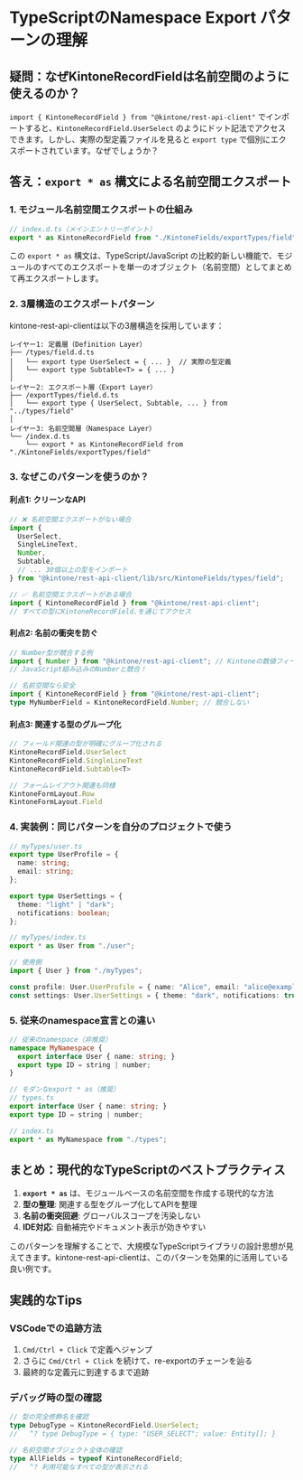 # TypeScriptのNamespace Export パターンの理解

## 疑問：なぜKintoneRecordFieldは名前空間のように使えるのか？

`import { KintoneRecordField } from "@kintone/rest-api-client"` でインポートすると、`KintoneRecordField.UserSelect` のようにドット記法でアクセスできます。しかし、実際の型定義ファイルを見ると `export type` で個別にエクスポートされています。なぜでしょうか？

## 答え：`export * as` 構文による名前空間エクスポート

### 1. モジュール名前空間エクスポートの仕組み

```typescript
// index.d.ts（メインエントリーポイント）
export * as KintoneRecordField from "./KintoneFields/exportTypes/field";
```

この `export * as` 構文は、TypeScript/JavaScript の比較的新しい機能で、モジュールのすべてのエクスポートを単一のオブジェクト（名前空間）としてまとめて再エクスポートします。

### 2. 3層構造のエクスポートパターン

kintone-rest-api-clientは以下の3層構造を採用しています：

```
レイヤー1: 定義層（Definition Layer）
├── /types/field.d.ts
│   └── export type UserSelect = { ... }  // 実際の型定義
│   └── export type Subtable<T> = { ... }
│
レイヤー2: エクスポート層（Export Layer）
├── /exportTypes/field.d.ts
│   └── export type { UserSelect, Subtable, ... } from "../types/field"
│
レイヤー3: 名前空間層（Namespace Layer）
└── /index.d.ts
    └── export * as KintoneRecordField from "./KintoneFields/exportTypes/field"
```

### 3. なぜこのパターンを使うのか？

#### 利点1: クリーンなAPI
```typescript
// ❌ 名前空間エクスポートがない場合
import { 
  UserSelect, 
  SingleLineText, 
  Number, 
  Subtable,
  // ... 30個以上の型をインポート
} from "@kintone/rest-api-client/lib/src/KintoneFields/types/field";

// ✅ 名前空間エクスポートがある場合
import { KintoneRecordField } from "@kintone/rest-api-client";
// すべての型にKintoneRecordField.を通じてアクセス
```

#### 利点2: 名前の衝突を防ぐ
```typescript
// Number型が競合する例
import { Number } from "@kintone/rest-api-client"; // Kintoneの数値フィールド型
// JavaScript組み込みのNumberと競合！

// 名前空間なら安全
import { KintoneRecordField } from "@kintone/rest-api-client";
type MyNumberField = KintoneRecordField.Number; // 競合しない
```

#### 利点3: 関連する型のグループ化
```typescript
// フィールド関連の型が明確にグループ化される
KintoneRecordField.UserSelect
KintoneRecordField.SingleLineText
KintoneRecordField.Subtable<T>

// フォームレイアウト関連も同様
KintoneFormLayout.Row
KintoneFormLayout.Field
```

### 4. 実装例：同じパターンを自分のプロジェクトで使う

```typescript
// myTypes/user.ts
export type UserProfile = {
  name: string;
  email: string;
};

export type UserSettings = {
  theme: "light" | "dark";
  notifications: boolean;
};

// myTypes/index.ts
export * as User from "./user";

// 使用側
import { User } from "./myTypes";

const profile: User.UserProfile = { name: "Alice", email: "alice@example.com" };
const settings: User.UserSettings = { theme: "dark", notifications: true };
```

### 5. 従来のnamespace宣言との違い

```typescript
// 従来のnamespace（非推奨）
namespace MyNamespace {
  export interface User { name: string; }
  export type ID = string | number;
}

// モダンなexport * as（推奨）
// types.ts
export interface User { name: string; }
export type ID = string | number;

// index.ts
export * as MyNamespace from "./types";
```

## まとめ：現代的なTypeScriptのベストプラクティス

1. **`export * as`** は、モジュールベースの名前空間を作成する現代的な方法
2. **型の整理**: 関連する型をグループ化してAPIを整理
3. **名前の衝突回避**: グローバルスコープを汚染しない
4. **IDE対応**: 自動補完やドキュメント表示が効きやすい

このパターンを理解することで、大規模なTypeScriptライブラリの設計思想が見えてきます。kintone-rest-api-clientは、このパターンを効果的に活用している良い例です。

## 実践的なTips

### VSCodeでの追跡方法
1. `Cmd/Ctrl + Click` で定義へジャンプ
2. さらに `Cmd/Ctrl + Click` を続けて、re-exportのチェーンを辿る
3. 最終的な定義元に到達するまで追跡

### デバッグ時の型の確認
```typescript
// 型の完全修飾名を確認
type DebugType = KintoneRecordField.UserSelect;
//   ^? type DebugType = { type: "USER_SELECT"; value: Entity[]; }

// 名前空間オブジェクト全体の確認
type AllFields = typeof KintoneRecordField;
//   ^? 利用可能なすべての型が表示される
```